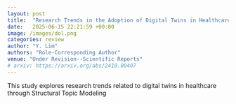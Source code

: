 ```yaml
---
layout: post
title:  "Research Trends in the Adoption of Digital Twins in Healthcare: Applying Structural Topic Modeling"
date:   2025-06-15 22:21:59 +00:00
image: /images/dol.png
categories: review
author: "Y. Lim"
authors: "Role-Corresponding Author"
venue: "Under Revision--Scientific Reports"
# arxiv: https://arxiv.org/abs/2410.00407
---
```

This study explores research trends related to digital twins in healthcare through Structural Topic Modeling